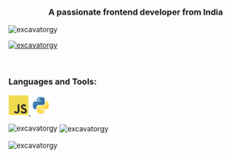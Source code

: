 <h3 align="center">A passionate frontend developer from India</h3>

<p align="left"> <img src="https://komarev.com/ghpvc/?username=excavatorgy&label=Profile%20views&color=0e75b6&style=flat" alt="excavatorgy" /> </p>

<p align="left"> <a href="https://github.com/ryo-ma/github-profile-trophy"><img src="https://github-profile-trophy.vercel.app/?username=excavatorgy" alt="excavatorgy" /></a> </p>

<p align="left"> <a href="https://twitter.com/" target="blank"><img src="https://img.shields.io/twitter/follow/?logo=twitter&style=for-the-badge" alt="" /></a> </p>

<h3 align="left">Languages and Tools:</h3>
<p align="left"> <a href="https://developer.mozilla.org/en-US/docs/Web/JavaScript" target="_blank" rel="noreferrer"> <img src="https://raw.githubusercontent.com/devicons/devicon/master/icons/javascript/javascript-original.svg" alt="javascript" width="40" height="40"/> </a> <a href="https://www.python.org" target="_blank" rel="noreferrer"> <img src="https://raw.githubusercontent.com/devicons/devicon/master/icons/python/python-original.svg" alt="python" width="40" height="40"/> </a> </p>

<p><img align="left" src="https://github-readme-stats.vercel.app/api/top-langs?username=excavatorgy&show_icons=true&locale=en&layout=compact" alt="excavatorgy" /></p>

<p>&nbsp;<img align="center" src="https://github-readme-stats.vercel.app/api?username=excavatorgy&show_icons=true&locale=en" alt="excavatorgy" /></p>

<p><img align="center" src="https://github-readme-streak-stats.herokuapp.com/?user=excavatorgy&" alt="excavatorgy" /></p>
